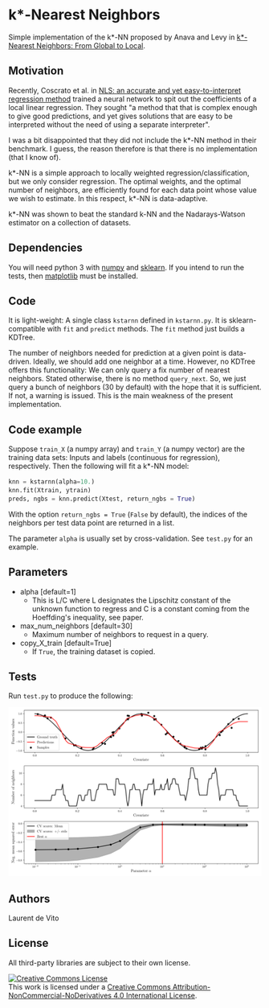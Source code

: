 # k*-Nearest Neighbors
Simple implementation of the k*-NN proposed by Anava and Levy in
[k*-Nearest Neighbors: From Global to Local](https://arxiv.org/pdf/1701.07266.pdf).

## Motivation
Recently, Coscrato et al. in
[NLS: an accurate and yet easy-to-interpret regression method](https://arxiv.org/pdf/1910.05206.pdf)
trained a neural network to spit out the coefficients of a local linear regression.
They sought "a method that
that is complex enough to give good predictions,
and yet gives solutions that are easy to be interpreted
without the need of using a separate interpreter".

I was a bit disappointed that they did not include the 
k*-NN method in their benchmark.
I guess, the reason therefore is that there is no implementation (that I know of).
 
k*-NN is a simple approach to locally weighted regression/classification, but we only consider regression.
The optimal weights, and the optimal number of neighbors, are efficiently found
for each data point whose value we wish to estimate.
In this respect, k*-NN is data-adaptive.

k*-NN was shown to beat the standard k-NN and the Nadarays-Watson estimator
on a collection of datasets.

## Dependencies
You will need python 3 with
[numpy](http://www.numpy.org/)
and [sklearn](http://scikit-learn.org/stable/).
If you intend to run the tests, then
[matplotlib](https://matplotlib.org/)
must be installed.

## Code
It is light-weight: A single class `kstarnn` defined in `kstarnn.py`.
It is sklearn-compatible with `fit` and `predict` methods.
The `fit` method just builds a KDTree.

The number of neighbors needed for prediction at a given point
is data-driven. Ideally, we should add one neighbor at a time.
However, no KDTree offers this functionality: We can only 
query a fix number of nearest neighbors. Stated otherwise,
there is no method `query_next`. 
So, we just query a bunch of neighbors (30 by default)
with the hope that it is sufficient. If not, a warning is issued.
This is the main weakness of the present implementation.

## Code example
Suppose `train_X` (a numpy array) and `train_Y` (a numpy vector) are the training data sets:
Inputs and labels (continuous for regression), respectively.
Then the following will fit a k*-NN model:

```python
knn = kstarnn(alpha=10.)
knn.fit(Xtrain, ytrain)
preds, ngbs = knn.predict(Xtest, return_ngbs = True)
```

With the option `return_ngbs = True` (`False` by default),
the indices of the neighbors per test data point are returned in a list.

The parameter `alpha` is usually set by cross-validation. See `test.py` for an example.

## Parameters
* alpha [default=1]
  - This is L/C where L designates the Lipschitz constant of the unknown function to regress
and C is a constant coming from the Hoeffding's inequality, see paper.
* max_num_neighbors [default=30]
  - Maximum number of neighbors to request in a query.
* copy_X_train [default=True]
  - If `True`, the training dataset is copied.

## Tests
Run `test.py` to produce the following:

![Demo](https://github.com/ldv1/kstar-NN/blob/master/test.png)

## Authors
Laurent de Vito

## License
All third-party libraries are subject to their own license.

<a rel="license" href="http://creativecommons.org/licenses/by-nc-nd/4.0/"><img alt="Creative Commons License" style="border-width:0" src="https://i.creativecommons.org/l/by-nc-nd/4.0/88x31.png" /></a><br />This work is licensed under a <a rel="license" href="http://creativecommons.org/licenses/by-nc-nd/4.0/">Creative Commons Attribution-NonCommercial-NoDerivatives 4.0 International License</a>.
